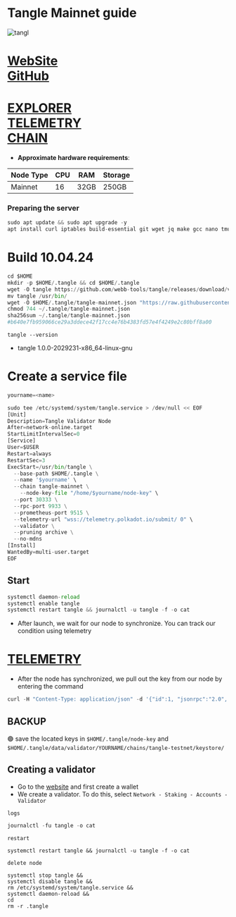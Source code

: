 # Tangle Mainnet guide

![tangl](https://github.com/obajay/nodes-Guides/assets/44331529/78b39cb8-33de-4b55-ba66-852527e5a29d)


[WebSite](https://www.tangle.tools/)\
[GitHub](https://github.com/webb-tools/tangle/blob/d12e316d7c7f64fdcc76842e03944a43221285d8/chainspecs/testnet/tangle-standalone.json)
=
[EXPLORER](https://testnet-explorer.tangle.tools) \
[TELEMETRY](https://telemetry.polkadot.io/#list/0x44f68476df71ebf765b630bf08dc1e0fedb2bf614a1aa0563b3f74f20e47b3e0) \
[CHAIN](https://polkadot.js.org/apps/?rpc=wss%3A%2F%2Ftestnet-rpc.tangle.tools#/staking)
=

- **Approximate hardware requirements**:

| Node Type |CPU | RAM  | Storage  | 
|-----------|----|------|----------|
| Mainnet   |  16|  32GB| 250GB    |

### Preparing the server
```python
sudo apt update && sudo apt upgrade -y
apt install curl iptables build-essential git wget jq make gcc nano tmux htop nvme-cli pkg-config libssl-dev libleveldb-dev tar clang bsdmainutils ncdu unzip libleveldb-dev -y
```

# Build 10.04.24
```python
cd $HOME
mkdir -p $HOME/.tangle && cd $HOME/.tangle
wget -O tangle https://github.com/webb-tools/tangle/releases/download/v1.0.0/tangle-default-linux-amd64 && chmod +x tangle
mv tangle /usr/bin/
wget -O $HOME/.tangle/tangle-mainnet.json "https://raw.githubusercontent.com/webb-tools/tangle/main/chainspecs/mainnet/tangle-mainnet.json"
chmod 744 ~/.tangle/tangle-mainnet.json
sha256sum ~/.tangle/tangle-mainnet.json
#b640e7fb959066ce29a3ddece42f17cc4e76b4383fd57e4f4249e2c80bff8a00
```

`tangle --version`
- tangle 1.0.0-2029231-x86_64-linux-gnu

# Create a service file
```python
yourname=<name>
```
```python
sudo tee /etc/systemd/system/tangle.service > /dev/null << EOF
[Unit]
Description=Tangle Validator Node
After=network-online.target
StartLimitIntervalSec=0
[Service]
User=$USER
Restart=always
RestartSec=3
ExecStart=/usr/bin/tangle \
  --base-path $HOME/.tangle \
  --name '$yourname' \
  --chain tangle-mainnet \
    --node-key-file "/home/$yourname/node-key" \
  --port 30333 \
  --rpc-port 9933 \
  --prometheus-port 9515 \
  --telemetry-url "wss://telemetry.polkadot.io/submit/ 0" \
  --validator \
  --pruning archive \
  --no-mdns
[Install]
WantedBy=multi-user.target
EOF
```

## Start
```python
systemctl daemon-reload
systemctl enable tangle
systemctl restart tangle && journalctl -u tangle -f -o cat
```

- After launch, we wait for our node to synchronize. You can track our condition using telemetry

[TELEMETRY](https://telemetry.polkadot.io/#list/0x44f68476df71ebf765b630bf08dc1e0fedb2bf614a1aa0563b3f74f20e47b3e0)
=

- After the node has synchronized, we pull out the key from our node by entering the command
```python
curl -H "Content-Type: application/json" -d '{"id":1, "jsonrpc":"2.0", "method": "author_rotateKeys", "params":[]}' http://localhost:9933
```

## BACKUP
🟢 save the located keys in `$HOME/.tangle/node-key` and `$HOME/.tangle/data/validator/YOURNAME/chains/tangle-testnet/keystore/`

## Creating a validator
- Go to the [website](https://polkadot.js.org/apps/?rpc=wss%3A%2F%2Ftestnet-rpc.tangle.tools#/accounts) and first create a wallet
- We create a validator. To do this, select `Network - Staking - Accounts - Validator`

`logs`
```python
journalctl -fu tangle -o cat
```
`restart`
```
systemctl restart tangle && journalctl -u tangle -f -o cat
```
`delete node`
```
systemctl stop tangle &&
systemctl disable tangle &&
rm /etc/systemd/system/tangle.service &&
systemctl daemon-reload &&
cd
rm -r .tangle
```
